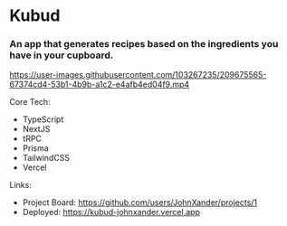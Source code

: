 # Kubud

### An app that generates recipes based on the ingredients you have in your cupboard.

https://user-images.githubusercontent.com/103267235/209675565-67374cd4-53b1-4b9b-a1c2-e4afb4ed04f9.mp4

Core Tech:

- TypeScript
- NextJS
- tRPC
- Prisma
- TailwindCSS
- Vercel

Links:

- Project Board: https://github.com/users/JohnXander/projects/1
- Deployed: https://kubud-johnxander.vercel.app
